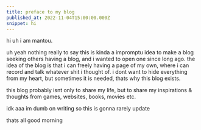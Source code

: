 ```yaml
---
title: preface to my blog
published_at: 2022-11-04T15:00:00.000Z
snippet: hi
---
```

hi uh i am mantou.

uh yeah nothing really to say this is kinda a impromptu idea to make a blog seeking others having a blog, and i wanted to open one since long ago. the idea of the blog is that i can freely having a page of my own, where i can record and talk whatever shit i thought of. i dont want to hide everything from my heart, but sometimes it is needed, thats why this blog exists.

this blog probably isnt only to share my life, but to share my inspirations & thoughts from games, websites, books, movies etc.

idk aaa im dumb on writing so this is gonna rarely update

thats all good morning